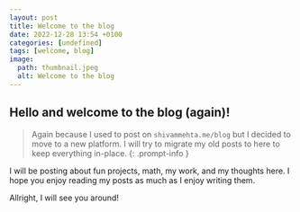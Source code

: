 ```yaml
---
layout: post
title: Welcome to the blog
date: 2022-12-28 13:54 +0100
categories: [undefined]
tags: [welcome, blog]
image:
  path: thumbnail.jpeg
  alt: Welcome to the blog
---
```


## Hello and welcome to the blog (again)!

> Again because I used to post on `shivammehta.me/blog` but I decided to move to a new platform. I will try to migrate my old posts to here to keep everything in-place.
{: .prompt-info }

I will be posting about fun projects, math, my work, and my thoughts here. I hope you enjoy reading my posts as much as I enjoy writing them.

Allright, I will see you around!
